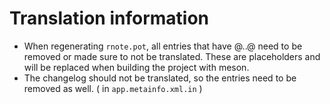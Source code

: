 # Translation information

- When regenerating `rnote.pot`, all entries that have @..@ need to be removed or made sure to not be translated. These are placeholders and will be replaced when building the project with meson.
- The changelog should not be translated, so the entries need to be removed as well. ( in `app.metainfo.xml.in` )
